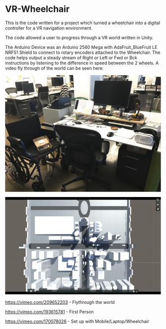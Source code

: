 # VR-Wheelchair
This is the code written for a project which turned a wheelchair into a digital controller for a VR navigation environment. 

The code allowed a user to progress through a VR world written in Unity.

The Arduino Device was an Arduino 2560 Mega with AdaFruit_BlueFruit LE NRF51 Shield to connect to rotary encoders attached to the Wheelchair. The code helps output a steady stream of Right or Left or Fwd or Bck instructions by listening to the difference in speed between the 2 wheels.
A video fly through of the world can be seen here:


![picture of VR Wheelchair](https://github.com/alwinian/VR-Wheelchair/blob/master/FJORD_Wheelchair_Design_Process_1.jpg "picture of VR Wheelchair Hardware")

![picture of VR Wheelchair](https://github.com/alwinian/VR-Wheelchair/blob/master/FJORD_Wheelchair_Flythrough_Still.png "VR Environment Birdseye View")


https://vimeo.com/209652203 - Flythrough the world

https://vimeo.com/193615781 - First Person

https://vimeo.com/170078026 - Set up with Mobile/Laptop/Wheelchair
